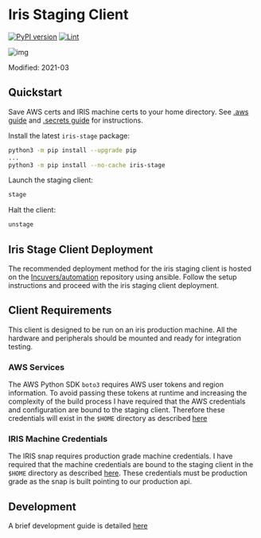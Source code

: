 # Iris Staging Client
[![PyPI version](https://badge.fury.io/py/iris-stage.svg)](https://pypi.org/project/iris-stage/) [![Lint](https://github.com/Incuvers/iris-staging/actions/workflows/lint.yaml/badge.svg)](https://github.com/Incuvers/iris-staging/actions/workflows/lint.yaml)

![img](/docs/img/Incuvers-black.png)

Modified: 2021-03

## Quickstart
Save AWS certs and IRIS machine certs to your home directory. See [.aws guide](.aws/README.md) and [.secrets guide](.secrets/README.md) for instructions.

Install the latest `iris-stage` package:
```bash
python3 -m pip install --upgrade pip
...
python3 -m pip install --no-cache iris-stage
```
Launch the staging client:
```bash
stage
```
Halt the client:
```bash
unstage
```

## Iris Stage Client Deployment
The recommended deployment method for the iris staging client is hosted on the [Incuvers/automation](https://github.com/Incuvers/automation) repository using ansible. Follow the setup instructions and proceed with the iris staging client deployment.

## Client Requirements
This client is designed to be run on an iris production machine. All the hardware and peripherals should be mounted and ready for integration testing.

### AWS Services
The AWS Python SDK `boto3` requires AWS user tokens and region information. To avoid passing these tokens at runtime and increasing the complexity of the build process I have required that the AWS credentials and configuration are bound to the staging client. Therefore these credentials will exist in the `$HOME` directory as described [here](.aws/README.md)

### IRIS Machine Credentials
The IRIS snap requires production grade machine credentials. I have required that the machine credentials are bound to the staging client in the `$HOME` directory as described [here](.secrets/README.md). These credentials must be production grade as the snap is built pointing to our production api.

## Development
A brief development guide is detailed [here](/docs/dev.md)